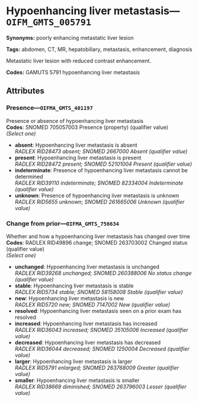 # Hypoenhancing liver metastasis—`OIFM_GMTS_005791`

**Synonyms:** poorly enhancing metastatic liver lesion

**Tags:** abdomen, CT, MR, hepatobiliary, metastasis, enhancement, diagnosis

Metastatic liver lesion with reduced contrast enhancement.

**Codes:** GAMUTS 5791 hypoenhancing liver metastasis

## Attributes

### Presence—`OIFMA_GMTS_401197`

Presence or absence of hypoenhancing liver metastasis  
**Codes**: SNOMED 705057003 Presence (property) (qualifier value)  
*(Select one)*

- **absent**: Hypoenhancing liver metastasis is absent  
_RADLEX RID28473 absent; SNOMED 2667000 Absent (qualifier value)_
- **present**: Hypoenhancing liver metastasis is present  
_RADLEX RID28472 present; SNOMED 52101004 Present (qualifier value)_
- **indeterminate**: Presence of hypoenhancing liver metastasis cannot be determined  
_RADLEX RID39110 indeterminate; SNOMED 82334004 Indeterminate (qualifier value)_
- **unknown**: Presence of hypoenhancing liver metastasis is unknown  
_RADLEX RID5655 unknown; SNOMED 261665006 Unknown (qualifier value)_

### Change from prior—`OIFMA_GMTS_756634`

Whether and how a hypoenhancing liver metastasis has changed over time  
**Codes**: RADLEX RID49896 change; SNOMED 263703002 Changed status (qualifier value)  
*(Select one)*

- **unchanged**: Hypoenhancing liver metastasis is unchanged  
_RADLEX RID39268 unchanged; SNOMED 260388006 No status change (qualifier value)_
- **stable**: Hypoenhancing liver metastasis is stable  
_RADLEX RID5734 stable; SNOMED 58158008 Stable (qualifier value)_
- **new**: Hypoenhancing liver metastasis is new  
_RADLEX RID5720 new; SNOMED 7147002 New (qualifier value)_
- **resolved**: Hypoenhancing liver metastasis seen on a prior exam has resolved  
- **increased**: Hypoenhancing liver metastasis has increased  
_RADLEX RID36043 increased; SNOMED 35105006 Increased (qualifier value)_
- **decreased**: Hypoenhancing liver metastasis has decreased  
_RADLEX RID36044 decreased; SNOMED 1250004 Decreased (qualifier value)_
- **larger**: Hypoenhancing liver metastasis is larger  
_RADLEX RID5791 enlarged; SNOMED 263768009 Greater (qualifier value)_
- **smaller**: Hypoenhancing liver metastasis is smaller  
_RADLEX RID38669 diminished; SNOMED 263796003 Lesser (qualifier value)_